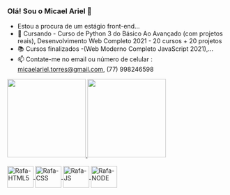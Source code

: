 ### Olá! Sou o Micael Ariel 👋
- Estou a procura de um estágio front-end...
- 🌱 Cursando - Curso de Python 3 do Básico Ao Avançado (com projetos reais), Desenvolvimento Web Completo 2021 - 20 cursos + 20 projetos
- 📚 Cursos finalizados -(Web Moderno Completo JavaScript 2021),...
- 📫 Contate-me no email ou número de celular : micaelariel.torres@gmail.com, (77) 998246598

<div>
  <a href="https://github.com/MicaelAriel">
    <img height="180em" src="https://github-readme-stats.vercel.app/api?username=MicaelAriel&show_icons=true&theme=blue-green&include_all_commits=true&count_private=true"/>
    <img height="180em" src="https://github-readme-stats.vercel.app/api/top-langs/?username=MicaelAriel&layout=compact&langs_count=16&theme=blue-green"/>
    </div>
  
  <div style="display: inline_block"><br>
    <img align="center" alt="Rafa-HTML5" height="50" width="60" src="https://img.shields.io/badge/HTML5-E34F26?style=for-the-badge&logo=html5&logoColor=white">
    <img align="center" alt="Rafa-CSS" height="50" width="60" src="https://img.shields.io/badge/CSS-239120?&style=for-the-badge&logo=css3&logoColor=white">
    <img align="center" alt="Rafa-JS" height="50" width="60" src="https://img.shields.io/badge/JavaScript-323330?style=for-the-badge&logo=javascript&logoColor=F7DF1E">
    <img align="center" alt="Rafa-NODE" height="50" width="60" src="https://img.shields.io/badge/Node.js-43853D?style=for-the-badge&logo=node.js&logoColor=white">
  </div>
  

  
  
  
  
  
